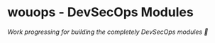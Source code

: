 # wouops - DevSecOps Modules

*Work progressing for building the completely DevSecOps modules :rocket:*